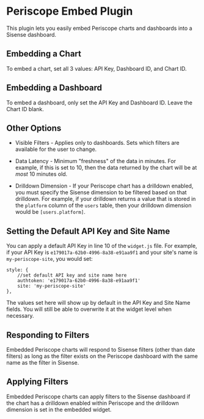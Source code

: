 # Periscope Embed Plugin

This plugin lets you easily embed Periscope charts and dashboards into a Sisense dashboard.

## Embedding a Chart

To embed a chart, set all 3 values: API Key, Dashboard ID, and Chart ID.

## Embedding a Dashboard

To embed a dashboard, only set the API Key and Dashboard ID. Leave the Chart ID blank.

## Other Options
  
- Visible Filters - Applies only to dashboards. Sets which filters are available for the user to change.
  
- Data Latency - Minimum "freshness" of the data in minutes. For example, if this is set to 10, then the data returned by the chart will be at *most* 10 minutes old.

- Drilldown Dimension - If your Periscope chart has a drilldown enabled, you must specify the Sisense dimension to be filtered based on that drilldown. For example, if your drilldown returns a value that is stored in the `platform` column of the `users` table, then your drilldown dimension would be `[users.platform]`.

## Setting the Default API Key and Site Name

You can apply a default API Key in line 10 of the `widget.js` file. For example, if your API Key is `e179017a-62b0-4996-8a38-e91aa9f1` and your site's name is `my-periscope-site`, you would set:
```
style: {
    //set default API key and site name here
    authtoken: 'e179017a-62b0-4996-8a38-e91aa9f1'
    site: 'my-periscope-site'
},
```
The values set here will show up by default in the API Key and Site Name fields. You will still be able to overwrite it at the widget level when necessary.

## Responding to Filters

Embedded Periscope charts will respond to Sisense filters (other than date filters) as long as the filter exists on the Periscope dashboard with the same name as the filter in Sisense.

## Applying Filters

Embedded Periscope charts can apply filters to the Sisense dashboard if the chart has a drilldown enabled within Periscope and the drilldown dimension is set in the embedded widget.
